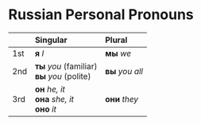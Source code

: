 # Russian Personal Pronouns

|    | Singular | Plural |
| :- | :------- | :----- |
| 1st | **я** *I* | **мы** *we* |
| 2nd | **ты** *you* (familiar)<br/>**вы** *you* (polite) | **вы** *you all* |
| 3rd | **он** *he, it*<br/>**она** *she, it*<br/>**оно** *it* | **они** *they* |
